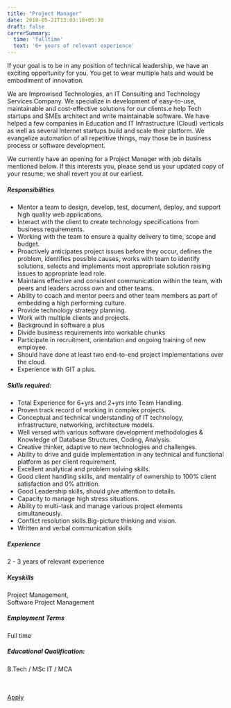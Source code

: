 ```yaml
---
title: "Project Manager"
date: 2018-05-21T13:03:18+05:30
draft: false
carrerSummary:
  time: 'fulltime'
  text: '6+ years of relevant experience'
---
```


<div class="col-md-8 col-sm-12">
  <p>
    If your goal is to be in any position of technical leadership, we have an exciting opportunity for you. You get to wear multiple hats and would be embodiment of innovation.
  </p>
  <p>
    We are Improwised Technologies, an IT Consulting and Technology Services Company. We specialize in development of easy-to-use, maintainable and cost-effective solutions for our clients.e help Tech startups and SMEs architect and write maintainable software. We have helped a few companies in Education and IT Infrastructure (Cloud) verticals as well as several Internet startups build and scale their platform. We evangelize automation of all repetitive things, may those be in business process or software development.
  </p>
  <p>
    We currently have an opening for a Project Manager with job details mentioned below. If this interests you, please send us your updated copy of your resume; we shall revert you at our earliest.
  </p>
  <div class="text-block">
    <h5>Responsibilities</h5>
    <ul class="bullets">
      <li>Mentor a team to design, develop, test, document, deploy, and support high quality web applications.</li>
      <li>Interact with the client to create technology specifications from business requirements.</li>
      <li>Working with the team to ensure a quality delivery to time, scope and budget.</li>
      <li>Proactively anticipates project issues before they occur, defines the problem, identifies possible causes, works with team to identify solutions, selects and implements most appropriate solution raising issues to appropriate lead role.</li>
      <li>Maintains effective and consistent communication within the team, with peers and leaders across own and other teams.</li>
      <li>Ability to coach and mentor peers and other team members as part of embedding a high performing culture.</li>
      <li>Provide technology strategy planning.</li>
      <li>Work with multiple clients and projects.</li>
      <li>Background in software a plus</li>
      <li>Divide business requirements into workable chunks</li>
      <li>Participate in recruitment, orientation and ongoing training of new employee.</li>
      <li>Should have done at least two end-to-end project implementations over the cloud. </li>
      <li>Experience with GIT a plus.</li>
    </ul>
  </div>
  <div class="text-block">
    <h5>Skills required:</h5>
    <ul class="bullets">
      <li> Total Experience for 6+yrs and 2+yrs into Team Handling.</li>
      <li> Proven track record of working in complex projects.</li>
      <li> Conceptual and technical understanding of IT technology, infrastructure, networking, architecture models.</li>
      <li> Well versed with various software development methodologies & Knowledge of Database Structures, Coding, Analysis.</li>
      <li> Creative thinker, adaptive to new technologies and challenges.</li>
      <li> Ability to drive and guide implementation in any technical and functional platform as per client requirement.</li>
      <li> Excellent analytical and problem solving skills.</li>
      <li> Good client handling skills, and mentality of ownership to 100% client satisfaction and 0% attrition.</li>
      <li> Good Leadership skills, should give attention to details.</li>
      <li> Capacity to manage high stress situations.</li>
      <li> Ability to multi-task and manage various project elements simultaneously.</li>
      <li> Conflict resolution skills.Big-picture thinking and vision.</li>
      <li>  Written and verbal communication skills</li>
    </ul>
  </div>
</div>
<div class="col-md-offset-1 col-md-3 col-sm-12">
  <div class="text-block">
    <h5>Experience</h5>
    <p>
      2 - 3 years of relevant experience
    </p>
  </div>
  <div class="text-block">
    <h5>Keyskills</h5>
    <p>
      Project Management,<br>
      Software Project Management
    </p>
  </div>
  <div class="text-block">
    <h5>Employment Terms</h5>
    <p>
      Full time
    </p>
  </div>
  <div class="text-block">
    <h5>Educational Qualification:</h5>
    <p>
      B.Tech / MSc IT / MCA
    </p>
  </div>
</div>
<div class="col-lg-12">
  <br><br>
  <div class="text-block">
    <a class="btn btn--primary type--uppercase" target="_blank" rel="noopener" href="mailto:careers@improwised.com?subject=Apply for project manager">
    <span class="btn__text">
      Apply
    </span>
    </a>
  </div>
</div>
